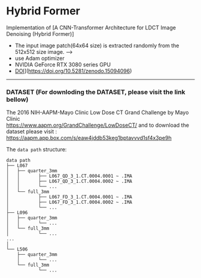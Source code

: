 # Hybrid Former
Implementation of [A CNN-Transformer Architecture for LDCT Image Denoising (Hybrid Former)] 
* The input image patch(64x64 size) is extracted randomly from the 512x512 size image. --> 
* use Adam optimizer
* NVIDIA GeForce RTX 3080 series GPU
* [DOI](https://zenodo.org/badge/DOI/10.5281/zenodo.15094096.svg)](https://doi.org/10.5281/zenodo.15094096)

----
### DATASET  (For downloding the DATASET, please visit the link bellow) 
The 2016 NIH-AAPM-Mayo Clinic Low Dose CT Grand Challenge by Mayo Clinic   
https://www.aapm.org/GrandChallenge/LowDoseCT/ and to download the dataset please visit : https://aapm.app.box.com/s/eaw4jddb53keg1bptavvvd1sf4x3pe9h

The `data path` structure:


    data path
    ├── L067
    │   ├── quarter_3mm
    │   │       ├── L067_QD_3_1.CT.0004.0001 ~ .IMA
    │   │       ├── L067_QD_3_1.CT.0004.0002 ~ .IMA
    │   │       └── ...
    │   └── full_3mm
    │           ├── L067_FD_3_1.CT.0004.0001 ~ .IMA
    │           ├── L067_FD_3_1.CT.0004.0002 ~ .IMA
    │           └── ...
    ├── L096
    │   ├── quarter_3mm
    │   │       └── ...
    │   └── full_3mm
    │           └── ...      
    ...
    │
    └── L506
        ├── quarter_3mm
        │       └── ...
        └── full_3mm
                └── ...     

 
